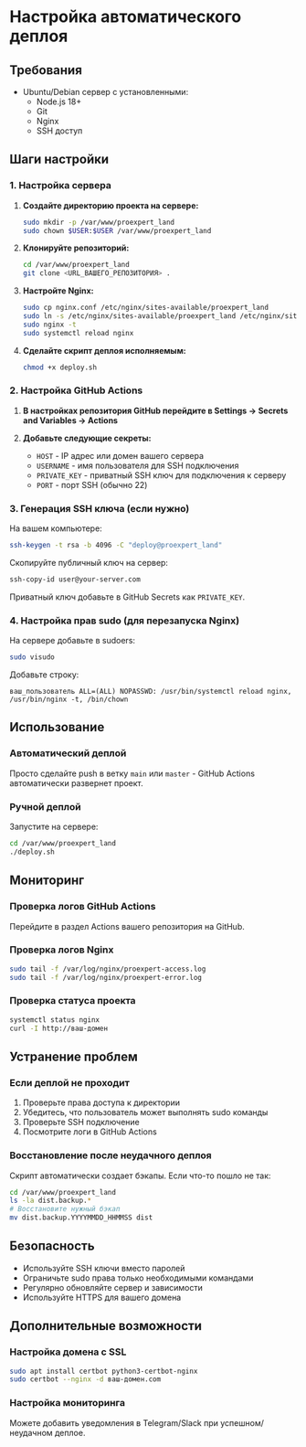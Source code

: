 # Настройка автоматического деплоя

## Требования

- Ubuntu/Debian сервер с установленными:
  - Node.js 18+
  - Git
  - Nginx
  - SSH доступ

## Шаги настройки

### 1. Настройка сервера

1. **Создайте директорию проекта на сервере:**
   ```bash
   sudo mkdir -p /var/www/proexpert_land
   sudo chown $USER:$USER /var/www/proexpert_land
   ```

2. **Клонируйте репозиторий:**
   ```bash
   cd /var/www/proexpert_land
   git clone <URL_ВАШЕГО_РЕПОЗИТОРИЯ> .
   ```

3. **Настройте Nginx:**
   ```bash
   sudo cp nginx.conf /etc/nginx/sites-available/proexpert_land
   sudo ln -s /etc/nginx/sites-available/proexpert_land /etc/nginx/sites-enabled/
   sudo nginx -t
   sudo systemctl reload nginx
   ```

4. **Сделайте скрипт деплоя исполняемым:**
   ```bash
   chmod +x deploy.sh
   ```

### 2. Настройка GitHub Actions

1. **В настройках репозитория GitHub перейдите в Settings → Secrets and Variables → Actions**

2. **Добавьте следующие секреты:**
   - `HOST` - IP адрес или домен вашего сервера
   - `USERNAME` - имя пользователя для SSH подключения
   - `PRIVATE_KEY` - приватный SSH ключ для подключения к серверу
   - `PORT` - порт SSH (обычно 22)

### 3. Генерация SSH ключа (если нужно)

На вашем компьютере:
```bash
ssh-keygen -t rsa -b 4096 -C "deploy@proexpert_land"
```

Скопируйте публичный ключ на сервер:
```bash
ssh-copy-id user@your-server.com
```

Приватный ключ добавьте в GitHub Secrets как `PRIVATE_KEY`.

### 4. Настройка прав sudo (для перезапуска Nginx)

На сервере добавьте в sudoers:
```bash
sudo visudo
```

Добавьте строку:
```
ваш_пользователь ALL=(ALL) NOPASSWD: /usr/bin/systemctl reload nginx, /usr/bin/nginx -t, /bin/chown
```

## Использование

### Автоматический деплой
Просто сделайте push в ветку `main` или `master` - GitHub Actions автоматически развернет проект.

### Ручной деплой
Запустите на сервере:
```bash
cd /var/www/proexpert_land
./deploy.sh
```

## Мониторинг

### Проверка логов GitHub Actions
Перейдите в раздел Actions вашего репозитория на GitHub.

### Проверка логов Nginx
```bash
sudo tail -f /var/log/nginx/proexpert-access.log
sudo tail -f /var/log/nginx/proexpert-error.log
```

### Проверка статуса проекта
```bash
systemctl status nginx
curl -I http://ваш-домен
```

## Устранение проблем

### Если деплой не проходит
1. Проверьте права доступа к директории
2. Убедитесь, что пользователь может выполнять sudo команды
3. Проверьте SSH подключение
4. Посмотрите логи в GitHub Actions

### Восстановление после неудачного деплоя
Скрипт автоматически создает бэкапы. Если что-то пошло не так:
```bash
cd /var/www/proexpert_land
ls -la dist.backup.*
# Восстановите нужный бэкап
mv dist.backup.YYYYMMDD_HHMMSS dist
```

## Безопасность

- Используйте SSH ключи вместо паролей
- Ограничьте sudo права только необходимыми командами
- Регулярно обновляйте сервер и зависимости
- Используйте HTTPS для вашего домена

## Дополнительные возможности

### Настройка домена с SSL
```bash
sudo apt install certbot python3-certbot-nginx
sudo certbot --nginx -d ваш-домен.com
```

### Настройка мониторинга
Можете добавить уведомления в Telegram/Slack при успешном/неудачном деплое. 